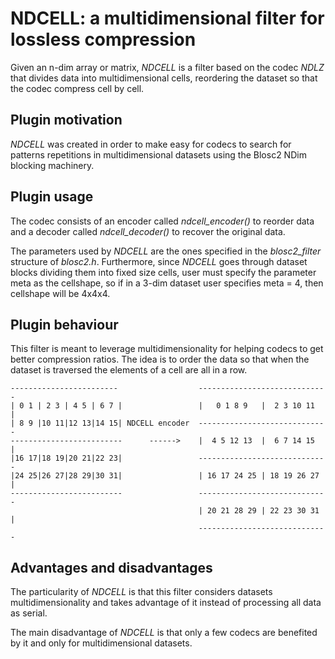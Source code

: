 NDCELL: a multidimensional filter for lossless compression
=============================================================================

Given an n-dim array or matrix, *NDCELL* is a filter based on the codec *NDLZ*
that divides data into multidimensional cells, reordering the dataset so
that the codec compress cell by cell.

Plugin motivation
--------------------

*NDCELL* was created in order to make easy for codecs to search for patterns repetitions in multidimensional datasets using the Blosc2 NDim blocking machinery.

Plugin usage
-------------------

The codec consists of an encoder called *ndcell_encoder()* to reorder data and
a decoder called *ndcell_decoder()* to recover the original data.

The parameters used by *NDCELL* are the ones specified in the *blosc2_filter*
structure of *blosc2.h*.
Furthermore, since *NDCELL* goes through dataset blocks dividing them into fixed size cells,
user must specify the parameter meta as the cellshape, so if in a
3-dim dataset user specifies meta = 4, then cellshape will be 4x4x4. 

Plugin behaviour
-------------------

This filter is meant to leverage multidimensionality for helping codecs to get
better compression ratios. The idea is to order the data so that when the
dataset is traversed the elements of a cell are all in a row.



    ------------------------                  -----------------------------
    | 0 1 | 2 3 | 4 5 | 6 7 |                 |   0 1 8 9   |  2 3 10 11  |
    | 8 9 |10 11|12 13|14 15| NDCELL encoder  -----------------------------
    -------------------------      ------>    |  4 5 12 13  |  6 7 14 15  |
    |16 17|18 19|20 21|22 23|                 -----------------------------
    |24 25|26 27|28 29|30 31|                 | 16 17 24 25 | 18 19 26 27 |
    -------------------------                 -----------------------------
                                              | 20 21 28 29 | 22 23 30 31 |
                                              -----------------------------




Advantages and disadvantages
------------------------------

The particularity of *NDCELL* is that this filter
considers datasets multidimensionality and takes advantage of it instead
of processing all data as serial.

The main disadvantage of *NDCELL* is that only a few codecs are benefited
by it and only for multidimensional datasets.








